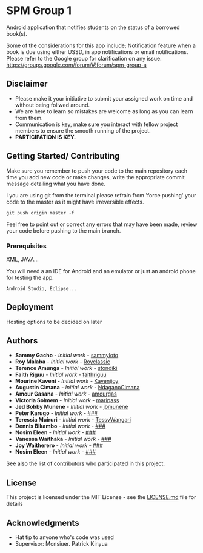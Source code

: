 # SPM Group 1
Android application that notifies students on the status of a borrowed book(s).

Some of the considerations for this app include; Notification feature when a book is due using either USSD, in app notifications or email notifications.
Please refer to the Google group for clarification on any issue: https://groups.google.com/forum/#!forum/spm-group-a

## Disclaimer
* Please make it your initiative to submit your assigned work on time and without being follwed around.
* We are here to learn so mistakes are welcome as long as you can learn from them.
* Communication is key, make sure you interact with fellow project members to ensure the smooth running of the project.
* **PARTICIPATION IS KEY.**

## Getting Started/ Contributing

Make sure you remember to push your code to the main repository each time you add new code or make changes, write the appropriate commit message detailing what you have done.

I you are using git from the terminal please refrain from 'force pushing' your code to the master as it might have irreversible effects.

```
git push origin master -f
```


Feel free to point out or correct any errors that may have been made, review your code before pushing to the main branch.

### Prerequisites
XML, JAVA...

You will need a an IDE for Android and an emulator or just an android phone for testing the app.

```
Android Studio, Eclipse...
```

## Deployment
Hosting options to be decided on later



## Authors

* **Sammy Gacho** - *Initial work* - [sammyloto](https://github.com/sammyloto)
* **Roy Malaba** - *Initial work* - [Royclassic](https://github.com/Royclassic)
* **Terence Amunga** - *Initial work* - [stondiki](https://github.com/stondiki)
* **Faith Riguu** - *Initial work* - [faithriguu](https://github.com/faithriguu)
* **Mourine Kaveni** - *Initial work* - [Kavenijoy](https://github.com/Kavenijoy)
* **Augustin Cimana** - *Initial work* - [NdaganoCimana](https://github.com/NdaganoCimana)
* **Amour Gasana** - *Initial work* - [amourgas](https://github.com/amourgas)
* **Victoria Solmem** - *Initial work* - [maripass](https://github.com/maripass)
* **Jed Bobby Munene** - *Initial work* - [jbmunene](https://github.com/jbmunene)
* **Peter Karugo** - *Initial work* - [###](https://github.com/)
* **Teressia Muiruri** - *Initial work* - [TessyWangari](https://github.com/TessyWangari)
* **Dennis Bikambo** - *Initial work* - [###](https://github.com/)
* **Nosim Eleen** - *Initial work* - [###](https://github.com/)
* **Vanessa Waithaka** - *Initial work* - [###](https://github.com/)
* **Joy Waitherero** - *Initial work* - [###](https://github.com/)
* **Nosim Eleen** - *Initial work* - [###](https://github.com/)


See also the list of [contributors](https://github.com/sammyloto/Teekets/graphs/contributors) who participated in this project.

## License

This project is licensed under the MIT License - see the [LICENSE.md](LICENSE.md) file for details

## Acknowledgments

* Hat tip to anyone who's code was used
* Supervisor: Monsiuer. Patrick Kinyua
